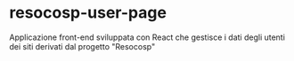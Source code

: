# resocosp-user-page
Applicazione front-end sviluppata con React che gestisce i dati degli utenti dei siti derivati dal progetto "Resocosp"
